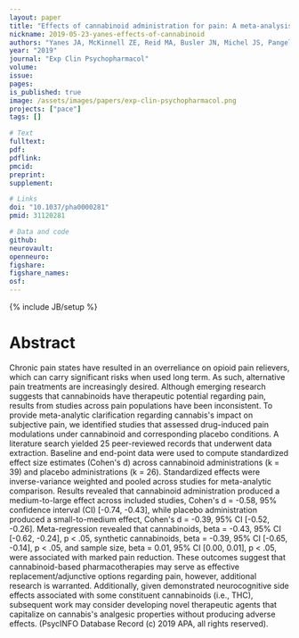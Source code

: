 ```yaml
---
layout: paper
title: "Effects of cannabinoid administration for pain: A meta-analysis and meta-regression"
nickname: 2019-05-23-yanes-effects-of-cannabinoid
authors: "Yanes JA, McKinnell ZE, Reid MA, Busler JN, Michel JS, Pangelinan MM, Sutherland MT, Younger JW, Gonzalez R, Robinson JL"
year: "2019"
journal: "Exp Clin Psychopharmacol"
volume:
issue:
pages:
is_published: true
image: /assets/images/papers/exp-clin-psychopharmacol.png
projects: ["pace"]
tags: []

# Text
fulltext:
pdf:
pdflink:
pmcid:
preprint:
supplement:

# Links
doi: "10.1037/pha0000281"
pmid: 31120281

# Data and code
github:
neurovault:
openneuro:
figshare:
figshare_names:
osf:
---
```

{% include JB/setup %}

# Abstract

Chronic pain states have resulted in an overreliance on opioid pain relievers, which can carry significant risks when used long term. As such, alternative pain treatments are increasingly desired. Although emerging research suggests that cannabinoids have therapeutic potential regarding pain, results from studies across pain populations have been inconsistent. To provide meta-analytic clarification regarding cannabis's impact on subjective pain, we identified studies that assessed drug-induced pain modulations under cannabinoid and corresponding placebo conditions. A literature search yielded 25 peer-reviewed records that underwent data extraction. Baseline and end-point data were used to compute standardized effect size estimates (Cohen's d) across cannabinoid administrations (k = 39) and placebo administrations (k = 26). Standardized effects were inverse-variance weighted and pooled across studies for meta-analytic comparison. Results revealed that cannabinoid administration produced a medium-to-large effect across included studies, Cohen's d = -0.58, 95% confidence interval (CI) [-0.74, -0.43], while placebo administration produced a small-to-medium effect, Cohen's d = -0.39, 95% CI [-0.52, -0.26]. Meta-regression revealed that cannabinoids, beta = -0.43, 95% CI [-0.62, -0.24], p < .05, synthetic cannabinoids, beta = -0.39, 95% CI [-0.65, -0.14], p < .05, and sample size, beta = 0.01, 95% CI [0.00, 0.01], p < .05, were associated with marked pain reduction. These outcomes suggest that cannabinoid-based pharmacotherapies may serve as effective replacement/adjunctive options regarding pain, however, additional research is warranted. Additionally, given demonstrated neurocognitive side effects associated with some constituent cannabinoids (i.e., THC), subsequent work may consider developing novel therapeutic agents that capitalize on cannabis's analgesic properties without producing adverse effects. (PsycINFO Database Record (c) 2019 APA, all rights reserved).
